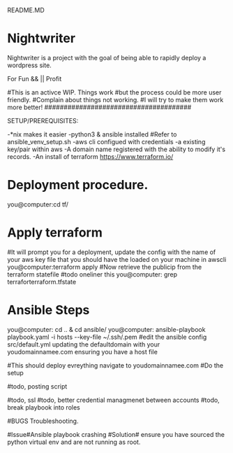 README.MD
# Nightwriter
Nightwriter is a project with the goal of being able to rapidly deploy a wordpress site. 

For Fun && || Profit  


#This is an activce WIP. Things work
#but the process could be more user friendly.
#Complain about things not working.
#I will try to make them work more better!
######################################

SETUP/PREREQUISITES:

-*nix makes it easier
-python3 & ansible installed #Refer to ansible_venv_setup.sh
-aws cli configued with credentials
-a existing key/pair within aws
-A domain name registered with the ability to modify it's records. 
-An install of terraform https://www.terraform.io/


# Deployment procedure. 
you@computer:cd tf/
# Apply terraform
#It will prompt you for a deployment, update the config with the name of your aws key file that you should have the loaded on your machine in awscli
you@computer:terraform apply
#Now retrieve the publicip from the terraform statefile 
#todo oneliner this
you@computer: grep terraforterraform.tfstate

# Ansible Steps
you@computer: cd .. & cd ansible/
you@computer: ansible-playbook  playbook.yaml -i hosts --key-file ~/.ssh/<yourkey>.pem
#edit the ansible config src/default.yml updating the defaultdomain with your youdomainnamee.com ensuring you have a host file

#This should deploy evreything navigate to youdomainnamee.com 
#Do the setup 

#todo, posting script

#todo, ssl 
#todo, better credential managmenet between accounts
#todo, break playbook into roles

#BUGS Troubleshooting.

#Issue#Ansible playbook crashing 
#Solution# ensure you have sourced the python virtual env and are not running as root.







